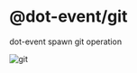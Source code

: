 # @dot-event/git

dot-event spawn git operation

![git](https://data.whicdn.com/images/297362300/original.gif)
